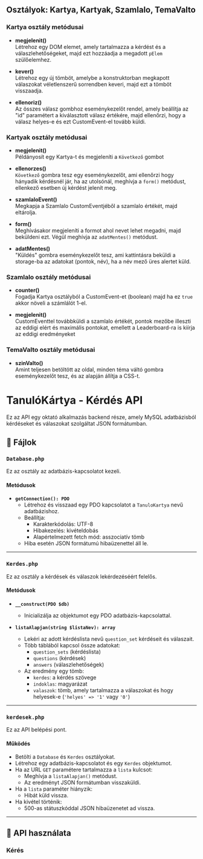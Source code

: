 ## Osztályok: Kartya, Kartyak, Szamlalo, TemaValto

### Kartya osztály metódusai

- **megjelenit()**  
  Létrehoz egy DOM elemet, amely tartalmazza a kérdést és a válaszlehetőségeket, majd ezt hozzáadja a megadott `pElem` szülőelemhez.

- **kever()**  
  Létrehoz egy új tömböt, amelybe a konstruktorban megkapott válaszokat véletlenszerű sorrendben keveri, majd ezt a tömböt visszaadja.

- **ellenoriz()**  
  Az összes válasz gombhoz eseménykezelőt rendel, amely beállítja az "id" paramétert a kiválasztott válasz értékére, majd ellenőrzi, hogy a válasz helyes-e és ezt CustomEvent-el tovább küldi.

### Kartyak osztály metódusai

- **megjelenit()**  
  Példányosít egy Kartya-t és megjeleníti a `Következő` gombot

- **ellenorzes()**  
  `Következő` gombra tesz egy eseménykezelőt, ami ellenőrzi hogy hányadik kérdésnél jár, ha az utolsónál, meghívja a `form()` metódust, ellenkező esetben új kérdést jelenít meg.

- **szamlaloEvent()**  
  Megkapja a Szamlalo CustomEventjéből a szamlalo értékét, majd eltárolja.

- **form()**  
  Meghívásakor megjeleníti a formot ahol nevet lehet megadni, majd beküldeni ezt. Végül meghívja az `adatMentes()` metódust.

- **adatMentes()**  
  "Küldés" gombra eseménykezelőt tesz, ami kattintásra beküldi a storage-ba az adatokat (pontok, név), ha a név mező üres alertet küld.

### Szamlalo osztály metódusai

- **counter()**  
  Fogadja Kartya osztályból a CustomEvent-et (boolean) majd ha ez `true` akkor növeli a számlálót 1-el.

- **megjelenit()**  
  CustomEventtel továbbküldi a szamlalo értékét, pontok mezőbe illeszti az eddigi elért és maximális pontokat, emellett a Leaderboard-ra is kiírja az eddigi eredményeket

### TemaValto osztály metódusai

- **szinValto()**  
  Amint teljesen betöltött az oldal, minden téma váltó gombra eseménykezelőt tesz, és az alapján állítja a CSS-t.

# TanulóKártya - Kérdés API

Ez az API egy oktató alkalmazás backend része, amely MySQL adatbázisból kérdéseket és válaszokat szolgáltat JSON formátumban.

## 📁 Fájlok

### `Database.php`

Ez az osztály az adatbázis-kapcsolatot kezeli.

#### Metódusok

- **`getConnection(): PDO`**
  - Létrehoz és visszaad egy PDO kapcsolatot a `TanuloKartya` nevű adatbázishoz.
  - Beállítja:
    - Karakterkódolás: UTF-8
    - Hibakezelés: kivételdobás
    - Alapértelmezett fetch mód: asszociatív tömb
  - Hiba esetén JSON formátumú hibaüzenettel áll le.

---

### `Kerdes.php`

Ez az osztály a kérdések és válaszok lekérdezéséért felelős.

#### Metódusok

- **`__construct(PDO $db)`**

  - Inicializálja az objektumot egy PDO adatbázis-kapcsolattal.

- **`listaAlapjan(string $listaNev): array`**
  - Lekéri az adott kérdéslista nevű `question_set` kérdéseit és válaszait.
  - Több táblából kapcsol össze adatokat:
    - `question_sets` (kérdéslista)
    - `questions` (kérdések)
    - `answers` (válaszlehetőségek)
  - Az eredmény egy tömb:
    - `kerdes`: a kérdés szövege
    - `indoklas`: magyarázat
    - `valaszok`: tömb, amely tartalmazza a válaszokat és hogy helyesek-e (`'helyes' => '1'` vagy `'0'`)

---

### `kerdesek.php`

Ez az API belépési pont.

#### Működés

- Betölti a `Database` és `Kerdes` osztályokat.
- Létrehoz egy adatbázis-kapcsolatot és egy `Kerdes` objektumot.
- Ha az URL `GET` paramétere tartalmazza a `lista` kulcsot:
  - Meghívja a `listaAlapjan()` metódust.
  - Az eredményt JSON formátumban visszaküldi.
- Ha a `lista` paraméter hiányzik:
  - Hibát küld vissza.
- Ha kivétel történik:
  - 500-as státuszkóddal JSON hibaüzenetet ad vissza.

---

## 🔗 API használata

### Kérés
